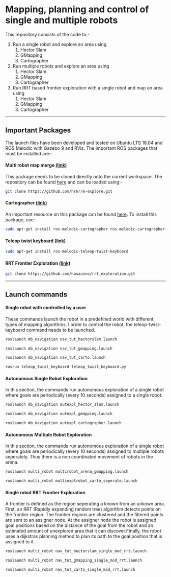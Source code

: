# Mapping, planning and control of single and multiple robots

This repository consists of the code to:-

1. Run a single robot and explore an area using 
	1.	Hector Slam
	2. GMapping
	3. Cartographer
2. Run multiple robots and explore an area using 
	1. Hector Slam
	2. GMapping
	3. Cartographer
3. Run RRT based frontier exploration with a single robot and map an area using 
	1. Hector Slam
	2. GMapping
	3. Cartographer
	
***
## Important Packages
The launch files have been developed and tested on Ubuntu LTS 18.04 and ROS Melodic with Gazebo 9 and RViz. The important ROS packages that must be installed are:-

#### Multi robot map merge [(link)](http://wiki.ros.org/multirobot_map_merge)
This package needs to be cloned directly onto the current workspace. The repository can be found [here](https://github.com/hrnr/m-explore) and can be loaded using:-
```bash
git clone https://github.com/hrnr/m-explore.git
```
#### Cartographer [(link)](http://wiki.ros.org/cartographer)
An important resource on this package can be found [here](https://ouster.com/blog/building-maps-using-google-cartographer-and-the-os1-lidar-sensor/). To install this package, use:-
```bash
sudo apt-get install ros-melodic-cartographer ros-melodic-cartographer-ros ros-melodic-cartographer-ros-msgs ros-melodic-cartographer-rviz
```

#### Teleop twist keyboard [(link)](http://wiki.ros.org/teleop_twist_keyboard)
```bash
sudo apt-get install ros-melodic-teleop-twist-keyboard
```

#### RRT Frontier Exploration [(link)](http://wiki.ros.org/rrt_exploration)
```bash
git clone https://github.com/hasauino/rrt_exploration.git
```

***
## Launch commands

#### Single robot with controlled by a user 
These commands launch the robot in a predefined world with different types of mapping algorithms. I order to control the robot, the teleop-twist-keyboard command needs to be launched.

```bash
roslaunch mb_navigation nav_tut_hectorslam.launch
```
```bash
roslaunch mb_navigation nav_tut_gmapping.launch
```
```bash
roslaunch mb_navigation nav_tut_carto.launch
```
```bash
rosrun teleop_twist_keyboard teleop_twist_keyboard.py
```

#### Autonomous Single Robot Exploration
In this section, the commands run autonomous exploration of a single robot where goals are periodically (every 10 seconds) assigned to a single robot.
```bash
roslaunch mb_navigation autexpl_hector_slam.launch
```
```bash
roslaunch mb_navigation autexpl_gmapping.launch
```
```bash
roslaunch mb_navigation autexpl_cartographer.launch
```
#### Autonomous Multiple Robot Exploration
In this section, the commands run autonomous exploration of a single robot where goals are periodically (every 10 seconds) assigned to multiple robots seperately. Thus there is a non coordinated movement of robots in the arena.
```bash
roslaunch multi_robot multirobot_arena_gmapping.launch
```
```bash
roslaunch multi_robot multiexplrobot_carto_seperate.launch
```
#### Single robot RRT Frontier Exploration
A frontier is defined as the region seperating a known from an unkown area. First, an RRT (Rapidly expanding random tree) algorithm detects points on the frontier region. The frontier regions are clustered and the filtered points are sent to an assigner node. At the assigner node the robot is assigned goal positions based on the distance of the goal from the robot and an estimated amount of unexplored area that it can discover.Finally, the robot uses a dijkstras planning method to plan its path to the goal position that is assigned to it.
```bash
roslaunch multi_robot nav_tut_hectorslam_single_mod_rrt.launch
```
```bash
roslaunch multi_robot nav_tut_gmapping_single_mod_rrt.launch
```
```bash
roslaunch multi_robot nav_tut_carto_single_mod_rrt.launch
```